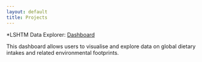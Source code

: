 ```yaml
---
layout: default
title: Projects
---
```


*LSHTM Data Explorer: [Dashboard](https://sebacaleffi.shinyapps.io/dashboard_test2/)

This dashboard allows users to visualise and explore data on global dietary intakes and related environmental footprints.
